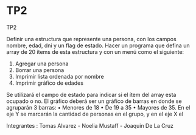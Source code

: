 # TP2
TP2


Definir una estructura que represente una persona, con los campos nombre, edad, dni y un
flag de estado.
Hacer un programa que defina un array de 20 ítems de esta estructura y con un menú como el
siguiente:


 1. Agregar una persona 
 2. Borrar una persona 
 3. Imprimir lista ordenada por nombre
 4. Imprimir gráfico de edades 


Se utilizará el campo de estado para indicar si el ítem del array esta ocupado o no.
El gráfico deberá ser un gráfico de barras en donde se agruparán 3 barras:
• Menores de 18
• De 19 a 35
• Mayores de 35.
En el eje Y se marcarán la cantidad de personas en el grupo, y en el eje X el 

Integrantes : Tomas Alvarez - Noelia Mustaff -  Joaquin De La Cruz

